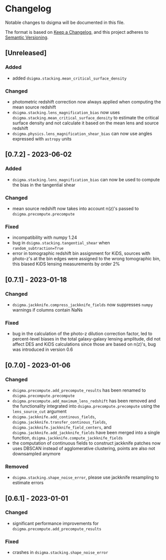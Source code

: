 # Changelog
Notable changes to dsigma will be documented in this file.

The format is based on [Keep a Changelog](https://keepachangelog.com/en/1.0.0/),
and this project adheres to [Semantic Versioning](https://semver.org/spec/v2.0.0.html).

## [Unreleased]

### Added
- added `dsigma.stacking.mean_critical_surface_density`

### Changed
- photometric redshift correction now always applied when computing the mean source redshift
- `dsigma.stacking.lens_magnification_bias` now uses `dsigma.stacking.mean_critical_surface_density` to estimate the critical surface density and not calculate it based on the mean lens and source redshift
- `dsigma.physics.lens_magnification_shear_bias` can now use angles expressed with `astropy` units

## [0.7.2] - 2023-06-02

### Added

- `dsigma.stacking.lens_magnification_bias` can now be used to compute the bias in the tangential shear

### Changed

- mean source redshift now takes into account n(z)'s passed to `dsigma.precompute.precompute`

### Fixed

- incompatibility with numpy 1.24
- bug in `dsigma.stacking.tangential_shear` when `random_subtraction=True`
- error in tomographic redshift bin assignment for KiDS, sources with photo-z's at the bin edges were assigned to the wrong tomographic bin, this biased KiDS lensing measurements by order 2%

## [0.7.1] - 2023-01-18

### Changed

- `dsigma.jackknife.compress_jackknife_fields` now suppresses `numpy` warnings if columns contain NaNs

### Fixed

- bug in the calculation of the photo-z dilution correction factor, led to percent-level biases in the total galaxy-galaxy lensing amplitude, did not affect DES and KiDS calculations since those are based on n(z)'s, bug was introduced in version 0.6

## [0.7.0] - 2023-01-06

### Changed

- `dsigma.precompute.add_precompute_results` has been renamed to `dsigma.precompute.precompute`
- `dsigma.precompute.add_maximum_lens_redshift` has been removed and the functionality integrated into `dsigma.precompute.precompute` using the `lens_source_cut` argument
- `dsigma.jackknife.add_continous_fields`, `dsigma.jackknife.transfer_continous_fields`, `dsigma.jackknife.jackknife_field_centers`, and `dsigma.jackknife.add_jackknife_fields` have been merged into a single function, `dsigma.jackknife.compute_jackknife_fields`
- the computation of continuous fields to construct jackknife patches now uses DBSCAN instead of agglomerative clustering, points are also not downsampled anymore

### Removed

- `dsigma.stacking.shape_noise_error`, please use jackknife resampling to estimate errors

## [0.6.1] - 2023-01-01

### Changed

- significant performance improvements for `dsigma.precompute.add_precompute_results`

### Fixed

- crashes in `dsigma.stacking.shape_noise_error`
